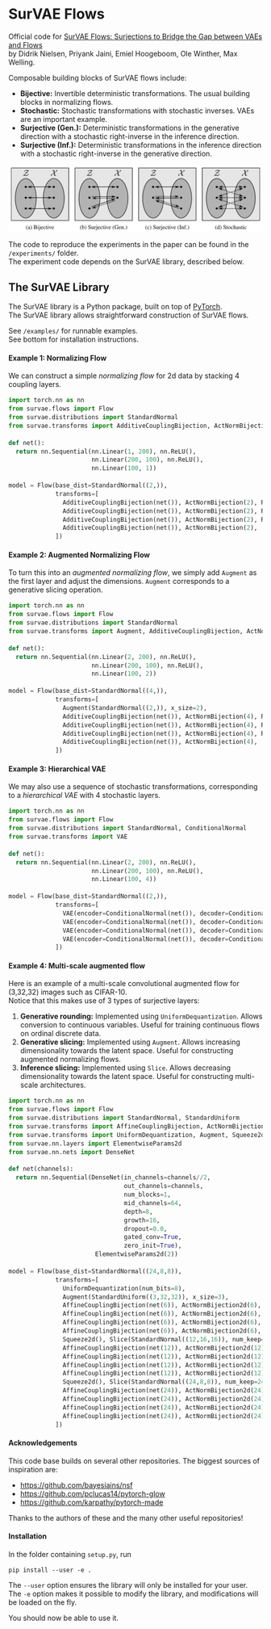 # SurVAE Flows

Official code for [SurVAE Flows: Surjections to Bridge the Gap between VAEs and Flows](https://arxiv.org/abs/2007.02731)  
by Didrik Nielsen, Priyank Jaini, Emiel Hoogeboom, Ole Winther, Max Welling.

Composable building blocks of SurVAE flows include:  
* **Bijective:** Invertible deterministic transformations. The usual building blocks in normalizing flows.
* **Stochastic:** Stochastic transformations with stochastic inverses. VAEs are an important example.
* **Surjective (Gen.):** Deterministic transformations in the generative direction with a stochastic right-inverse in the inference direction.
* **Surjective (Inf.):** Deterministic transformations in the inference direction with a stochastic right-inverse in the generative direction.

<img src="assets/illustrations/transforms_fig.png" width="800">  

<!-- <img src="assets/illustrations/transforms_tab.png" width="800"> -->

The code to reproduce the experiments in the paper can be found in the `/experiments/` folder.  
The experiment code depends on the SurVAE library, described below.

## The SurVAE Library


The SurVAE library is a Python package, built on top of [PyTorch](https://pytorch.org/).  
The SurVAE library allows straightforward construction of SurVAE flows.

See `/examples/` for runnable examples.  
See bottom for installation instructions.

#### Example 1: Normalizing Flow

We can construct a simple *normalizing flow* for 2d data by stacking 4 coupling layers.

```python
import torch.nn as nn
from survae.flows import Flow
from survae.distributions import StandardNormal
from survae.transforms import AdditiveCouplingBijection, ActNormBijection, Reverse

def net():
  return nn.Sequential(nn.Linear(1, 200), nn.ReLU(),
                       nn.Linear(200, 100), nn.ReLU(),
                       nn.Linear(100, 1))

model = Flow(base_dist=StandardNormal((2,)),
             transforms=[
               AdditiveCouplingBijection(net()), ActNormBijection(2), Reverse(2),
               AdditiveCouplingBijection(net()), ActNormBijection(2), Reverse(2),
               AdditiveCouplingBijection(net()), ActNormBijection(2), Reverse(2),
               AdditiveCouplingBijection(net()), ActNormBijection(2),
             ])
```

#### Example 2: Augmented Normalizing Flow

To turn this into an *augmented normalizing flow*, we simply add `Augment` as the first layer and adjust the dimensions. `Augment` corresponds to a generative slicing operation.

```python
import torch.nn as nn
from survae.flows import Flow
from survae.distributions import StandardNormal
from survae.transforms import Augment, AdditiveCouplingBijection, ActNormBijection, Reverse

def net():
  return nn.Sequential(nn.Linear(2, 200), nn.ReLU(),
                       nn.Linear(200, 100), nn.ReLU(),
                       nn.Linear(100, 2))

model = Flow(base_dist=StandardNormal((4,)),
             transforms=[
               Augment(StandardNormal((2,)), x_size=2),
               AdditiveCouplingBijection(net()), ActNormBijection(4), Reverse(4),
               AdditiveCouplingBijection(net()), ActNormBijection(4), Reverse(4),
               AdditiveCouplingBijection(net()), ActNormBijection(4), Reverse(4),
               AdditiveCouplingBijection(net()), ActNormBijection(4),
             ])
```

#### Example 3: Hierarchical VAE
We may also use a sequence of stochastic transformations, corresponding to a *hierarchical VAE* with 4 stochastic layers.

```python
import torch.nn as nn
from survae.flows import Flow
from survae.distributions import StandardNormal, ConditionalNormal
from survae.transforms import VAE

def net():
  return nn.Sequential(nn.Linear(2, 200), nn.ReLU(),
                       nn.Linear(200, 100), nn.ReLU(),
                       nn.Linear(100, 4))

model = Flow(base_dist=StandardNormal((2,)),
             transforms=[
               VAE(encoder=ConditionalNormal(net()), decoder=ConditionalNormal(net())),
               VAE(encoder=ConditionalNormal(net()), decoder=ConditionalNormal(net())),
               VAE(encoder=ConditionalNormal(net()), decoder=ConditionalNormal(net())),
               VAE(encoder=ConditionalNormal(net()), decoder=ConditionalNormal(net())),
             ])
```

#### Example 4: Multi-scale augmented flow

Here is an example of a multi-scale convolutional augmented flow for (3,32,32) images such as CIFAR-10.  
Notice that this makes use of 3 types of surjective layers:
1. **Generative rounding:** Implemented using `UniformDequantization`. Allows conversion to continuous variables. Useful for training continuous flows on ordinal discrete data.
1. **Generative slicing:** Implemented using `Augment`. Allows increasing dimensionality towards the latent space. Useful for constructing augmented normalizing flows.
1. **Inference slicing:** Implemented using `Slice`. Allows decreasing dimensionality towards the latent space. Useful for constructing multi-scale architectures.

```python
import torch.nn as nn
from survae.flows import Flow
from survae.distributions import StandardNormal, StandardUniform
from survae.transforms import AffineCouplingBijection, ActNormBijection2d, Conv1x1
from survae.transforms import UniformDequantization, Augment, Squeeze2d, Slice
from survae.nn.layers import ElementwiseParams2d
from survae.nn.nets import DenseNet

def net(channels):
  return nn.Sequential(DenseNet(in_channels=channels//2,
                                out_channels=channels,
                                num_blocks=1,
                                mid_channels=64,
                                depth=8,
                                growth=16,
                                dropout=0.0,
                                gated_conv=True,
                                zero_init=True),
                        ElementwiseParams2d(2))

model = Flow(base_dist=StandardNormal((24,8,8)),
             transforms=[
               UniformDequantization(num_bits=8),
               Augment(StandardUniform((3,32,32)), x_size=3),
               AffineCouplingBijection(net(6)), ActNormBijection2d(6), Conv1x1(6),
               AffineCouplingBijection(net(6)), ActNormBijection2d(6), Conv1x1(6),
               AffineCouplingBijection(net(6)), ActNormBijection2d(6), Conv1x1(6),
               AffineCouplingBijection(net(6)), ActNormBijection2d(6), Conv1x1(6),
               Squeeze2d(), Slice(StandardNormal((12,16,16)), num_keep=12),
               AffineCouplingBijection(net(12)), ActNormBijection2d(12), Conv1x1(12),
               AffineCouplingBijection(net(12)), ActNormBijection2d(12), Conv1x1(12),
               AffineCouplingBijection(net(12)), ActNormBijection2d(12), Conv1x1(12),
               AffineCouplingBijection(net(12)), ActNormBijection2d(12), Conv1x1(12),
               Squeeze2d(), Slice(StandardNormal((24,8,8)), num_keep=24),
               AffineCouplingBijection(net(24)), ActNormBijection2d(24), Conv1x1(24),
               AffineCouplingBijection(net(24)), ActNormBijection2d(24), Conv1x1(24),
               AffineCouplingBijection(net(24)), ActNormBijection2d(24), Conv1x1(24),
               AffineCouplingBijection(net(24)), ActNormBijection2d(24), Conv1x1(24),
             ])
```


#### Acknowledgements

This code base builds on several other repositories. The biggest sources of inspiration are:

* https://github.com/bayesiains/nsf
* https://github.com/pclucas14/pytorch-glow
* https://github.com/karpathy/pytorch-made

Thanks to the authors of these and the many other useful repositories!


#### Installation

In the folder containing `setup.py`, run
```
pip install --user -e .
```
The `--user` option ensures the library will only be installed for your user.  
The `-e` option makes it possible to modify the library, and modifications will be loaded on the fly.

You should now be able to use it.
